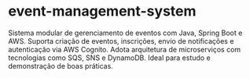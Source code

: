 # event-management-system
Sistema modular de gerenciamento de eventos com Java, Spring Boot e AWS. Suporta criação de eventos, inscrições, envio de notificações e autenticação via AWS Cognito. Adota arquitetura de microserviços com tecnologias como SQS, SNS e DynamoDB. Ideal para estudo e demonstração de boas práticas.
